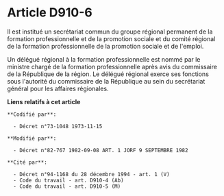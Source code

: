 # Article D910-6

Il est institué un secrétariat commun du groupe régional permanent de la formation professionnelle et de la promotion sociale
et du comité régional de la formation professionnelle de la promotion sociale et de l'emploi.

Un délégué régional à la formation professionnelle est nommé par le ministre chargé de la formation professionnelle après
avis du commissaire de la République de la région. Le délégué régional exerce ses fonctions sous l'autorité du commissaire de
la République au sein du secrétariat général pour les affaires régionales.

**Liens relatifs à cet article**

	**Codifié par**:

	  - Décret n°73-1048 1973-11-15

	**Modifié par**:

	  - Décret n°82-767 1982-09-08 ART. 1 JORF 9 SEPTEMBRE 1982

	**Cité par**:

	  - Décret n°94-1168 du 28 décembre 1994 - art. 1 (V)
	  - Code du travail - art. D910-4 (Ab)
	  - Code du travail - art. D910-5 (M)
